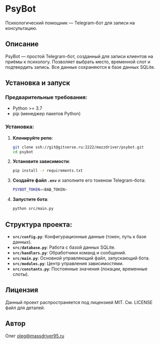 # PsyBot

Психологический помощник — Telegram-бот для записи на консультацию.

## Описание

PsyBot — простой Telegram-бот, созданный для записи клиентов на приёмы к психологу. Позволяет выбрать место, временной слот и подтвердить запись. Все данные сохраняются в базе данных SQLite.

## Установка и запуск

### Предварительные требования:

- Python >= 3.7
- pip (менеджер пакетов Python)

### Установка:

1. **Клонируйте репо**:

   ```bash
   git clone ssh://git@gitverse.ru:2222/mazzdriver/psybot.git
   cd psybot
   ```

2. **Установите зависимости**:

   ```bash
   pip install -r requirements.txt
   ```

3. **Создайте файл `.env`** и заполните его токеном Telegram-бота:

   ```bash
   PSYBOT_TOKEN=<ВАШ_TOKEN>
   ```

4. **Запустите бота**:

   ```bash
   python src/main.py
   ```

## Структура проекта:

- **`src/config.py`**: Конфигурационные данные (токен, путь к базе данных).
- **`src/database.py`**: Работа с базой данных SQLite.
- **`src/handlers.py`**: Обработчики команд и сообщений.
- **`src/main.py`**: Основной управляющий файл, запускающий бота.
- **`src/modules.py`**: Центр управления зависимостями.
- **`src/constants.py`**: Постоянные значения (локации, временные слоты).

## Лицензия

Данный проект распространяется под лицензией MIT. См. LICENSE файл для деталей.

## Автор

Олег
oleg@massdriver95.ru
